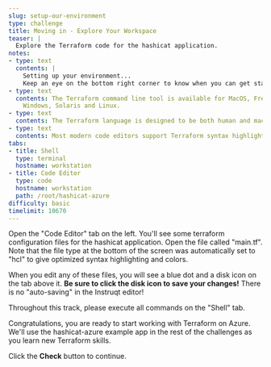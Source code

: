```yaml
---
slug: setup-our-environment
type: challenge
title: Moving in - Explore Your Workspace
teaser: |
  Explore the Terraform code for the hashicat application.
notes:
- type: text
  contents: |
    Setting up your environment...
    Keep an eye on the bottom right corner to know when you can get started.
- type: text
  contents: The Terraform command line tool is available for MacOS, FreeBSD, OpenBSD,
    Windows, Solaris and Linux.
- type: text
  contents: The Terraform language is designed to be both human and machine-readable.
- type: text
  contents: Most modern code editors support Terraform syntax highlighting.
tabs:
- title: Shell
  type: terminal
  hostname: workstation
- title: Code Editor
  type: code
  hostname: workstation
  path: /root/hashicat-azure
difficulty: basic
timelimit: 10670
---
```

Open the "Code Editor" tab on the left. You'll see some terraform configuration files for the hashicat application. Open the file called "main.tf". Note that the file type at the bottom of the screen was automatically set to "hcl" to give optimized syntax highlighting and colors.

When you edit any of these files, you will see a blue dot and a disk icon on the tab above it. **Be sure to click the disk icon to save your changes!** There is no "auto-saving" in the Instruqt editor!

Throughout this track, please execute all commands on the "Shell" tab.

Congratulations, you are ready to start working with Terraform on Azure. We'll use the hashicat-azure example app in the rest of the challenges as you learn new Terraform skills.

Click the **Check** button to continue.